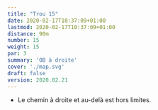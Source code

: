 ```yaml
---
title: "Trou 15"
date: 2020-02-17T10:37:09+01:00
lastmod: 2020-02-17T10:37:09+01:00
distance: 90m
number: 15
weight: 15
par: 3
summary: 'OB à droite'
cover: './map.svg'
draft: false
version: 2020.02.21
---
```


- Le chemin à droite et au-delà est hors limites.

